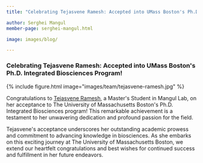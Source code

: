 ```yaml
---
title: "Celebrating Tejasvene Ramesh: Accepted into UMass Boston's Ph.D. Integrated Biosciences Program!"

author: Serghei Mangul
member-page: serghei-mangul.html

image: images/blog/

---
```

### Celebrating Tejasvene Ramesh: Accepted into UMass Boston's Ph.D. Integrated Biosciences Program!

{% include figure.html image="images/team/tejasvene-ramesh.jpg" %}

Congratulations to [Tejasvene Ramesh](https://mangul-lab-usc.github.io/members/ginjala-srishti.html), a Master's Student in Mangul Lab, on her acceptance to The University of Massachusetts Boston's Ph.D. Integrated Biosciences program! This remarkable achievement is a testament to her unwavering dedication and profound passion for the field.

Tejasvene's acceptance underscores her outstanding academic prowess and commitment to advancing knowledge in biosciences. As she embarks on this exciting journey at The University of Massachusetts Boston, we extend our heartfelt congratulations and best wishes for continued success and fulfillment in her future endeavors.

